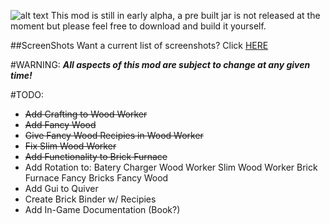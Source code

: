 ![alt text](http://mc3.totallyminecraft.com/superblocks/logo.png "Super Blocks temp-logo")
This mod is still in early alpha, a pre built jar is not released at the moment but please feel free to download and build it yourself.

##ScreenShots
Want a current list of screenshots? Click [HERE](http://mc3.totallyminecraft.com/superblocks/screens "Screen Shots")

#WARNING:
**_All aspects of this mod are subject to change at any given time!_**

#TODO:
* ~~Add Crafting to Wood Worker~~
* ~~Add Fancy Wood~~
* ~~Give Fancy Wood Recipies in Wood Worker~~
* ~~Fix Slim Wood Worker~~
* ~~Add Functionality to Brick Furnace~~
* Add Rotation to:
  Batery Charger
  Wood Worker
  Slim Wood Worker
  Brick Furnace
  Fancy Bricks
  Fancy Wood
* Add Gui to Quiver
* Create Brick Binder w/ Recipies
* Add In-Game Documentation (Book?)